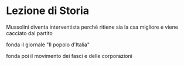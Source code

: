 # Lezione di Storia


Mussolini diventa interventista perchè ritiene sia la csa migliore e viene cacciato dal partito

fonda il giornale "Il popolo d'Italia"

fonda poi il movimento dei fasci e delle corporazioni
<!--stackedit_data:
eyJoaXN0b3J5IjpbMTk2NjIzMzgzMl19
-->